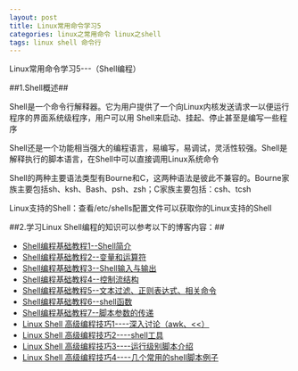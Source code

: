 ```yaml
---
layout: post
title: Linux常用命令学习5
categories: linux之常用命令 linux之shell
tags: linux shell 命令行
---
```



Linux常用命令学习5---（Shell编程）


##1.Shell概述##

Shell是一个命令行解释器。它为用户提供了一个向Linux内核发送请求一以便运行程序的界面系统级程序，用户可以用 Shell来启动、挂起、停止甚至是编写一些程序

Shell还是一个功能相当强大的编程语言，易编写，易调试，灵活性较强。Shell是解释执行的脚本语言，在Shell中可以直接调用Linux系统命令

Shell的两种主要语法类型有Bourne和C，这两种语法是彼此不兼容的。Bourne家族主要包括sh、ksh、Bash、psh、zsh；C家族主要包括：csh、tcsh

Linux支持的Shell：查看/etc/shells配置文件可以获取你的Linux支持的Shell

 

##2.学习Linux Shell编程的知识可以参考以下的博客内容：##

* [Shell编程基础教程1--Shell简介](http://xumenger.github.io/linux-shell-grammar-1/)
* [Shell编程基础教程2--变量和运算符](http://xumenger.github.io/linux-shell-grammar-2/)
* [Shell编程基础教程3--Shell输入与输出](http://xumenger.github.io/linux-shell-grammar-3/)
* [Shell编程基础教程4--控制流结构](http://xumenger.github.io/linux-shell-grammar-4/)
* [Shell编程基础教程5--文本过滤、正则表达式、相关命令](http://xumenger.github.io/linux-shell-grammar-5/)
* [Shell编程基础教程6--shell函数](http://xumenger.github.io/linux-shell-grammar-6/)
* [Shell编程基础教程7--脚本参数的传递](http://xumenger.github.io/linux-shell-grammar-7/)
* [Linux Shell 高级编程技巧1----深入讨论（awk、<<）](http://xumenger.github.io/linux-shell-advanced-grammar-1/)
* [Linux Shell 高级编程技巧2----shell工具](http://xumenger.github.io/linux-shell-advanced-grammar-2/)
* [Linux Shell 高级编程技巧3----运行级别脚本介绍](http://xumenger.github.io/linux-shell-advanced-grammar-3/)
* [Linux Shell 高级编程技巧4----几个常用的shell脚本例子](http://xumenger.github.io/linux-shell-advanced-grammar-4/)